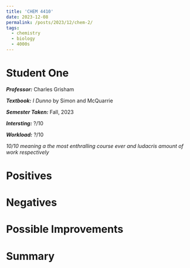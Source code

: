 ```yaml
---
title: 'CHEM 4410'
date: 2023-12-08
permalink: /posts/2023/12/chem-2/
tags:
  - chemistry
  - biology
  - 4000s
---
```

# Student One

***Professor:*** Charles Grisham

***Textbook:*** *I Dunno* by Simon and McQuarrie

***Semester Taken:*** Fall, 2023

***Intersting:*** ?/10 

***Workload:*** ?/10 

*10/10 meaning a the most enthralling course ever and ludacris amount of work respectively*

Positives
======

Negatives
======

Possible Improvements
======


Summary
======
